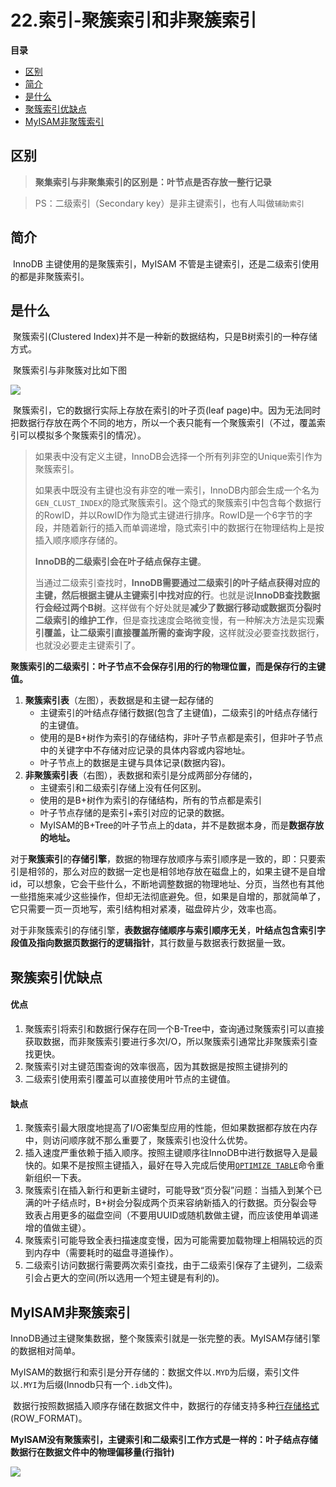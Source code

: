 # 22.索引-聚簇索引和非聚簇索引

**目录**

- [区别](#区别)
- [简介](#简介)
- [是什么](#是什么)
- [聚簇索引优缺点](#聚簇索引优缺点)
- [MyISAM非聚簇索引](#MyISAM非聚簇索引)





## 区别

> **聚集索引与非聚集索引的区别是：叶节点是否存放一整行记录**

> PS：二级索引（Secondary key）是非主键索引，也有人叫做`辅助索引`



## 简介

​		InnoDB 主键使用的是聚簇索引，MyISAM 不管是主键索引，还是二级索引使用的都是非聚簇索引。



## 是什么

​		聚簇索引(Clustered Index)并不是一种新的数据结构，只是B树索引的一种存储方式。

​		聚簇索引与非聚簇对比如下图

![](https://upload-images.jianshu.io/upload_images/3190591-fdd992e6ec02ef06.png?imageMogr2/auto-orient/strip|imageView2/2/w/662/format/webp)

​		聚簇索引，它的数据行实际上存放在索引的叶子页(leaf page)中。因为无法同时把数据行存放在两个不同的地方，所以一个表只能有一个聚簇索引（不过，覆盖索引可以模拟多个聚簇索引的情况）。

> 如果表中没有定义主键，InnoDB会选择一个所有列非空的Unique索引作为聚簇索引。
>
> 如果表中既没有主键也没有非空的唯一索引，InnoDB内部会生成一个名为`GEN_CLUST_INDEX`的隐式聚簇索引。这个隐式的聚簇索引中包含每个数据行的RowID，并以RowID作为隐式主键进行排序。RowID是一个6字节的字段，并随着新行的插入而单调递增，隐式索引中的数据行在物理结构上是按插入顺序顺序存储的。
>
> **InnoDB的二级索引会在叶子结点保存主键**。
>
> 当通过二级索引查找时，**InnoDB需要通过二级索引的叶子结点获得对应的主键，然后根据主键从主键索引中找对应的行**。也就是说**InnoDB查找数据行会经过两个B树**。这样做有个好处就是**减少了数据行移动或数据页分裂时二级索引的维护工作**，但是查找速度会略微变慢，有一种解决方法是实现**索引覆盖，让二级索引直接覆盖所需的查询字段**，这样就没必要查找数据行，也就没必要走主键索引了。

​		**聚簇索引的二级索引：叶子节点不会保存引用的行的物理位置，而是保存行的主键值。**

1. **聚簇索引表**（左图），表数据是和主键一起存储的
   - 主键索引的叶结点存储行数据(包含了主键值)，二级索引的叶结点存储行的主键值。
   - 使用的是B+树作为索引的存储结构，非叶子节点都是索引，但非叶子节点中的关键字中不存储对应记录的具体内容或内容地址。
   - 叶子节点上的数据是主键与具体记录(数据内容)。
2. **非聚簇索引表**（右图），表数据和索引是分成两部分存储的，
   - 主键索引和二级索引存储上没有任何区别。
   - 使用的是B+树作为索引的存储结构，所有的节点都是索引
   - 叶子节点存储的是索引+索引对应的记录的数据。
   - MyISAM的B+Tree的叶子节点上的data，并不是数据本身，而是**数据存放的地址。**



​		对于**聚簇索引**的**存储引擎**，数据的物理存放顺序与索引顺序是一致的，即：只要索引是相邻的，那么对应的数据一定也是相邻地存放在磁盘上的，如果主键不是自增id，可以想象，它会干些什么，不断地调整数据的物理地址、分页，当然也有其他一些措施来减少这些操作，但却无法彻底避免。但，如果是自增的，那就简单了，它只需要一页一页地写，索引结构相对紧凑，磁盘碎片少，效率也高。

​		对于非聚簇索引的存储引擎，**表数据存储顺序与索引顺序无关**，**叶结点包含索引字段值及指向数据页数据行的逻辑指针**，其行数量与数据表行数据量一致。



## 聚簇索引优缺点

#### 优点

1. 聚簇索引将索引和数据行保存在同一个B-Tree中，查询通过聚簇索引可以直接获取数据，而非聚簇索引要进行多次I/O，所以聚簇索引通常比非聚簇索引查找更快。
2. 聚簇索引对主键范围查询的效率很高，因为其数据是按照主键排列的
3. 二级索引使用索引覆盖可以直接使用叶节点的主键值。

#### 缺点

1. 聚簇索引最大限度地提高了I/O密集型应用的性能，但如果数据都存放在内存中，则访问顺序就不那么重要了，聚簇索引也没什么优势。
2. 插入速度严重依赖于插入顺序。按照主键顺序往InnoDB中进行数据导入是最快的。如果不是按照主键插入，最好在导入完成后使用[`OPTIMIZE TABLE`](https://dev.mysql.com/doc/refman/5.7/en/optimize-table.html)命令重新组织一下表。
3. 聚簇索引在插入新行和更新主键时，可能导致“页分裂”问题：当插入到某个已满的叶子结点时，B+树会分裂成两个页来容纳新插入的行数据。页分裂会导致表占用更多的磁盘空间（不要用UUID或随机数做主键，而应该使用单调递增的值做主键）。
4. 聚簇索引可能导致全表扫描速度变慢，因为可能需要加载物理上相隔较远的页到内存中（需要耗时的磁盘寻道操作）。
5. 二级索引访问数据行需要两次索引查找，由于二级索引保存了主键列，二级索引会占更大的空间(所以选用一个短主键是有利的)。



## MyISAM非聚簇索引

​		InnoDB通过主键聚集数据，整个聚簇索引就是一张完整的表。MyISAM存储引擎的数据相对简单。

​		MyISAM的数据行和索引是分开存储的：数据文件以`.MYD`为后缀，索引文件以`.MYI`为后缀(Innodb只有一个`.idb`文件)。

​		数据行按照数据插入顺序存储在数据文件中，数据行的存储支持多种[行存储格式](https://dev.mysql.com/doc/refman/5.7/en/myisam-table-formats.html)(ROW_FORMAT)。

​		**MyISAM没有聚簇索引，主键索引和二级索引工作方式是一样的：叶子结点存储数据行在数据文件中的物理偏移量(行指针)**

![](http://tva1.sinaimg.cn/large/bda5cd74gy1frp7htdkc2j20fn0cxabx.jpg)

### 
